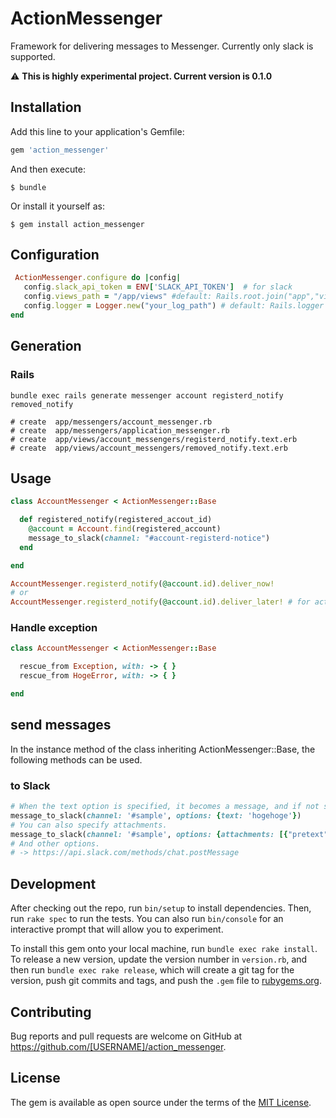 # ActionMessenger

Framework for delivering messages to Messenger. Currently only slack is supported.

:warning: **This is highly experimental project. Current version is 0.1.0**

## Installation

Add this line to your application's Gemfile:

```ruby
gem 'action_messenger'
```

And then execute:

    $ bundle

Or install it yourself as:

    $ gem install action_messenger

## Configuration

```rb
 ActionMessenger.configure do |config|
   config.slack_api_token = ENV['SLACK_API_TOKEN']  # for slack
   config.views_path = "/app/views" #default: Rails.root.join("app","views")
   config.logger = Logger.new("your_log_path") # default: Rails.logger
end
```

## Generation

### Rails

```
bundle exec rails generate messenger account registerd_notify removed_notify

# create  app/messengers/account_messenger.rb
# create  app/messengers/application_messenger.rb
# create  app/views/account_messengers/registerd_notify.text.erb
# create  app/views/account_messengers/removed_notify.text.erb 
```


## Usage

```rb
class AccountMessenger < ActionMessenger::Base

  def registered_notify(registered_accout_id)
    @account = Account.find(registered_account)
    message_to_slack(channel: "#account-registerd-notice")
  end

end

AccountMessenger.registerd_notify(@account.id).deliver_now!
# or
AccountMessenger.registerd_notify(@account.id).deliver_later! # for active job
```

### Handle exception

```rb
class AccountMessenger < ActionMessenger::Base

  rescue_from Exception, with: -> { }
  rescue_from HogeError, with: -> { }

end
```

## send messages

In the instance method of the class inheriting ActionMessenger::Base, the following methods can be used.

### to Slack

```rb
# When the text option is specified, it becomes a message, and if not specified, the contents of the corresponding View template becomes a message.
message_to_slack(channel: '#sample', options: {text: 'hogehoge'})
# You can also specify attachments.
message_to_slack(channel: '#sample', options: {attachments: [{"pretext": "pre-hello", "text": "text-world"}]})
# And other options.
# -> https://api.slack.com/methods/chat.postMessage
```

## Development

After checking out the repo, run `bin/setup` to install dependencies. Then, run `rake spec` to run the tests. You can also run `bin/console` for an interactive prompt that will allow you to experiment.

To install this gem onto your local machine, run `bundle exec rake install`. To release a new version, update the version number in `version.rb`, and then run `bundle exec rake release`, which will create a git tag for the version, push git commits and tags, and push the `.gem` file to [rubygems.org](https://rubygems.org).

## Contributing

Bug reports and pull requests are welcome on GitHub at https://github.com/[USERNAME]/action_messenger.

## License

The gem is available as open source under the terms of the [MIT License](https://opensource.org/licenses/MIT).
